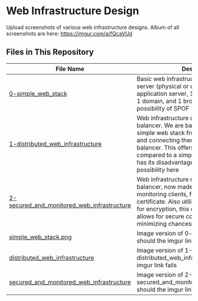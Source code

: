 # Web Infrastructure Design

Upload screenshots of various web infrastructure designs. Album of all screenshots are here: https://imgur.com/a/fQcaVUd

## Files in This Repository
| File Name | Description |
| --- | --- |
|[0-simple_web_stack](https://github.com/Alouie412/holberton-system_engineering-devops/blob/master/0x09-web_infrastructure_design/0-simple_web_stack) | Basic web infrastructure design, using 1 server (physical or digital), 1 web server, 1 application server, 1 code base, 1 database, 1 domain, and 1 browser. Note the possibility of SPOF |
|[1-distributed_web_infrastructure](https://github.com/Alouie412/holberton-system_engineering-devops/blob/master/0x09-web_infrastructure_design/1-distributed_web_infrastructure) | Web infrastructure design utilizing a load balancer. We are basically duplicating the simple web stack from the previous task and connecting them both to a load balancer. This offers far more advantages compared to a simple web stack, but still has its disadvantages. Still note the SPOF possibility here |
[2-secured_and_monitored_web_infrastructure](https://github.com/Alouie412/holberton-system_engineering-devops/blob/master/0x09-web_infrastructure_design/2-secured_and_monitored_web_infrastructure) | Web infrastructure design utilizing a load balancer, now made secure using monitoring clients, firewalls, and an SSL certificate. Also utilizing HTTPS over HTTP for encryption, this otherwise basic design allows for secure connection as well as minimizing chances of downtime |
[simple_web_stack.png](https://github.com/Alouie412/holberton-system_engineering-devops/blob/master/0x09-web_infrastructure_design/simple_web_stack.png) | Image version of 0-simple_web_stack, should the imgur link fails |
[distributed_web_infrastructure](https://github.com/Alouie412/holberton-system_engineering-devops/blob/master/0x09-web_infrastructure_design/distributed_web_infrastructure.png) | Image version of 1-distributed_web_infrastructure, should the imgur link fails |
[secured_and_monitored_web_infrastructure](https://github.com/Alouie412/holberton-system_engineering-devops/blob/master/0x09-web_infrastructure_design/secured_and_monitored_web_infrastructure.png) | Image version of 2-secured_and_monitored_web_infrastructure, should the imgur link fail |
